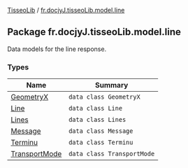 [TisseoLib](../index.md) / [fr.docjyJ.tisseoLib.model.line](./index.md)

## Package fr.docjyJ.tisseoLib.model.line

Data models for the line response.

### Types

| Name | Summary |
|---|---|
| [GeometryX](-geometry-x/index.md) | `data class GeometryX` |
| [Line](-line/index.md) | `data class Line` |
| [Lines](-lines/index.md) | `data class Lines` |
| [Message](-message/index.md) | `data class Message` |
| [Terminu](-terminu/index.md) | `data class Terminu` |
| [TransportMode](-transport-mode/index.md) | `data class TransportMode` |
